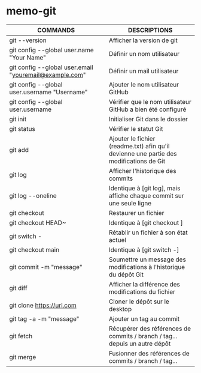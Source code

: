 # memo-git

| COMMANDS | DESCRIPTIONS |
|----------|--------------|
|git --version|Afficher la version de git|
|git config --global user.name "Your Name"|Définir un nom utilisateur|
|git config --global user.email "youremail@example.com"|Définir un mail utilisateur|
|git config --global user.username "Username"|Ajouter le nom utilisateur GitHub|
|git config --global user.username|Vérifier que le nom utilisateur GitHub a bien été configuré|
|git init|Initialiser Git dans le dossier|
|git status|Vérifier le statut Git
|git add <file>|Ajouter le fichier (readme.txt) afin qu'il devienne une partie des modifications de Git
|git log|Afficher l'historique des commits|
|git log --oneline|Identique à [git log], mais affiche chaque commit sur une seule ligne|
|git checkout <commit>|Restaurer un fichier|
|git checkout HEAD~<number>|Identique à [git checkout <commit>]|
|git switch -|Rétablir un fichier à son état actuel|
|git checkout main|Identique à [git switch -]|
|git commit -m "message"|Soumettre un message des modifications à l'historique du dépôt Git|
|git diff|Afficher la différence des modifications du fichier|
|git clone <https://url.com>|Cloner le dépôt sur le desktop|
|git tag -a <tagname> -m "message"|Ajouter un tag au commit|
|git fetch|Récupérer des références de commits / branch / tag... depuis un autre dépôt|
|git merge|Fusionner des références de commits / branch / tag...|

